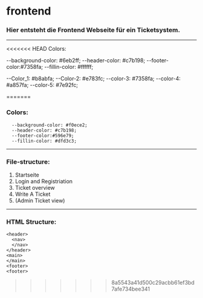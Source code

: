 # frontend
### Hier entsteht die Frontend Webseite für ein Ticketsystem.
--------------------------------------------------------
<<<<<<< HEAD
Colors:

  --background-color: #6eb2ff;
  --header-color: #c7b198;
  --footer-color:#7358fa;
  --fillin-color: #ffffff;

  
  --Color_1: #b8abfa;
  --Color-2: #e783fc;
  --color-3: #7358fa;
  --color-4: #a857fa;
  --color-5: #7e92fc;


=======
### Colors:
```
  --background-color: #f0ece2;
  --header-color: #c7b198;
  --footer-color:#596e79;
  --fillin-color: #dfd3c3;
```
--------------------------------------------------------
### File-structure:
1. Startseite
2. Login and Registriation
3. Ticket overview
4. Write A Ticket
5. (Admin Ticket view)
--------------------------------------------------------
### HTML Structure:
```
<header>
  <nav>
  </nav>
</header>
<main>
</main>
<footer>
<footer> 
```
>>>>>>> 8a5543a41d500c29acbb61ef3bd7afe734bee341

